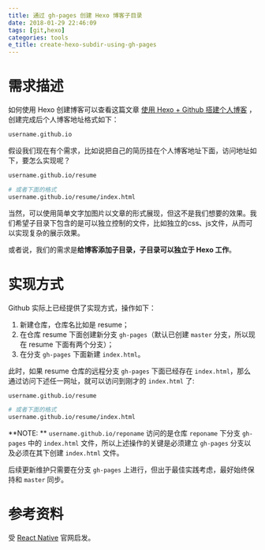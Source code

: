 ```yaml
---
title: 通过 gh-pages 创建 Hexo 博客子目录
date: 2018-01-29 22:46:09
tags: [git,hexo]
categories: tools
e_title: create-hexo-subdir-using-gh-pages
---
```


# 需求描述

如何使用 Hexo 创建博客可以查看这篇文章 [使用 Hexo + Github 搭建个人博客](https://xiaogliu.github.io/2016/06/09/build-blog-by-hexo-github/) ，创建完成后个人博客地址格式如下：   

```bash
username.github.io
```

假设我们现在有个需求，比如说把自己的简历挂在个人博客地址下面，访问地址如下，要怎么实现呢？   

```bash
username.github.io/resume

# 或者下面的格式
username.github.io/resume/index.html
```

当然，可以使用简单文字加图片以文章的形式展现，但这不是我们想要的效果。我们希望子目录下包含的是可以独立控制的文件，比如独立的css、js文件，从而可以实现复杂的展示效果。    

或者说，我们的需求是**给博客添加子目录，子目录可以独立于 Hexo 工作**。

# 实现方式

Github 实际上已经提供了实现方式，操作如下：   

1. 新建仓库，仓库名比如是 resume；
2. 在仓库 resume 下面创建新分支 `gh-pages`（默认已创建 `master` 分支，所以现在 resume 下面有两个分支）；
3. 在分支 `gh-pages` 下面新建 `index.html`。

此时，如果 resume 仓库的远程分支 `gh-pages` 下面已经存在 `index.html`，那么通过访问下述任一网址，就可以访问到刚才的 `index.html` 了:    

```bash
username.github.io/resume

# 或者下面的格式
username.github.io/resume/index.html
```

**NOTE: ** `username.github.io/reponame` 访问的是仓库 `reponame` 下分支 `gh-pages` 中的 `index.html` 文件，所以上述操作的关键是必须建立 `gh-pages` 分支以及必须在其下创建 `index.html` 文件。   

后续更新维护只需要在分支 `gh-pages` 上进行，但出于最佳实践考虑，最好始终保持和 `master` 同步。   

# 参考资料

受 [React Native](https://facebook.github.io/react-native/docs/tutorial.html) 官网启发。
 